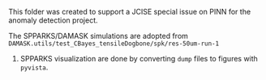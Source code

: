
This folder was created to support a JCISE special issue on PINN for the anomaly detection project.

The SPPARKS/DAMASK simulations are adopted from `DAMASK.utils/test_CBayes_tensileDogbone/spk/res-50um-run-1`

1. SPPARKS visualization are done by converting `dump` files to figures with `pyvista`.


